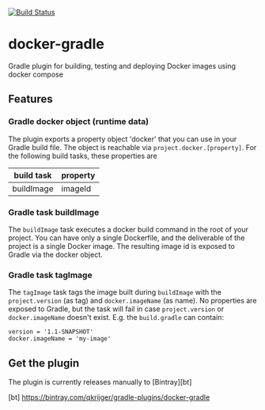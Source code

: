 [![Build Status](https://travis-ci.org/Krijger/docker-gradle.svg?branch=master)](https://travis-ci.org/Krijger/docker-gradle)
# docker-gradle
Gradle plugin for building, testing and deploying Docker images using docker compose

## Features

### Gradle docker object (runtime data)

The plugin exports a property object 'docker' that you can use in your Gradle build file.
The object is reachable via `project.docker.[property]`. For the following build tasks, these properties are

build task | property
---------- | -------------
buildImage | imageId


### Gradle task buildImage

The `buildImage` task executes a docker build command in the root of your project.
You can have only a single Dockerfile, and the deliverable of the project is a single Docker image.
The resulting image id is exposed to Gradle via the docker object.
                               
### Gradle task tagImage

The `tagImage` task tags the image built during `buildImage` with the `project.version` (as tag) and `docker.imageName`
(as name). No properties are exposed to Gradle, but the task will fail in case `project.version` or `docker.imageName`
doesn't exist.
E.g. the `build.gradle` can contain:

    version = '1.1-SNAPSHOT'
    docker.imageName = 'my-image'

## Get the plugin

The plugin is currently releases manually to [Bintray][bt]

[bt] https://bintray.com/qkrijger/gradle-plugins/docker-gradle
